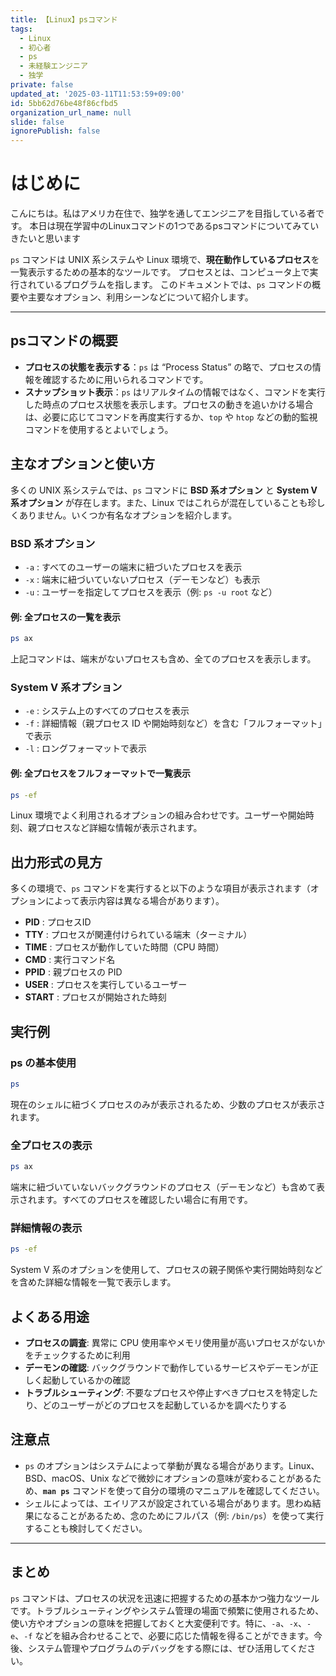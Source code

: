 ```yaml
---
title: 【Linux】psコマンド
tags:
  - Linux
  - 初心者
  - ps
  - 未経験エンジニア
  - 独学
private: false
updated_at: '2025-03-11T11:53:59+09:00'
id: 5bb62d76be48f86cfbd5
organization_url_name: null
slide: false
ignorePublish: false
---
```

# はじめに
こんにちは。私はアメリカ在住で、独学を通してエンジニアを目指している者です。
本日は現在学習中のLinuxコマンドの1つであるpsコマンドについてみていきたいと思います

`ps` コマンドは UNIX 系システムや Linux 環境で、**現在動作しているプロセス**を一覧表示するための基本的なツールです。
プロセスとは、コンピュータ上で実行されているプログラムを指します。
このドキュメントでは、`ps` コマンドの概要や主要なオプション、利用シーンなどについて紹介します。

---

## psコマンドの概要

- **プロセスの状態を表示する**：`ps` は “Process Status” の略で、プロセスの情報を確認するために用いられるコマンドです。
- **スナップショット表示**：`ps` はリアルタイムの情報ではなく、コマンドを実行した時点のプロセス状態を表示します。プロセスの動きを追いかける場合は、必要に応じてコマンドを再度実行するか、`top` や `htop` などの動的監視コマンドを使用するとよいでしょう。

## 主なオプションと使い方

多くの UNIX 系システムでは、`ps` コマンドに **BSD 系オプション** と **System V 系オプション** が存在します。また、Linux ではこれらが混在していることも珍しくありません。いくつか有名なオプションを紹介します。

### BSD 系オプション

- `-a` : すべてのユーザーの端末に紐づいたプロセスを表示
- `-x` : 端末に紐づいていないプロセス（デーモンなど）も表示
- `-u` : ユーザーを指定してプロセスを表示（例: `ps -u root` など）

#### 例: 全プロセスの一覧を表示

```bash
ps ax
```

上記コマンドは、端末がないプロセスも含め、全てのプロセスを表示します。

### System V 系オプション

- `-e` : システム上のすべてのプロセスを表示
- `-f` : 詳細情報（親プロセス ID や開始時刻など）を含む「フルフォーマット」で表示
- `-l` : ロングフォーマットで表示

#### 例: 全プロセスをフルフォーマットで一覧表示

```bash
ps -ef
```

Linux 環境でよく利用されるオプションの組み合わせです。ユーザーや開始時刻、親プロセスなど詳細な情報が表示されます。

## 出力形式の見方

多くの環境で、`ps` コマンドを実行すると以下のような項目が表示されます（オプションによって表示内容は異なる場合があります）。

- **PID** : プロセスID
- **TTY** : プロセスが関連付けられている端末（ターミナル）
- **TIME** : プロセスが動作していた時間（CPU 時間）
- **CMD** : 実行コマンド名
- **PPID** : 親プロセスの PID
- **USER** : プロセスを実行しているユーザー
- **START** : プロセスが開始された時刻

## &#x20;実行例

### ps の基本使用

```bash
ps
```

現在のシェルに紐づくプロセスのみが表示されるため、少数のプロセスが表示されます。

### 全プロセスの表示

```bash
ps ax
```

端末に紐づいていないバックグラウンドのプロセス（デーモンなど）も含めて表示されます。すべてのプロセスを確認したい場合に有用です。

### 詳細情報の表示

```bash
ps -ef
```

System V 系のオプションを使用して、プロセスの親子関係や実行開始時刻などを含めた詳細な情報を一覧で表示します。

## よくある用途

- **プロセスの調査**: 異常に CPU 使用率やメモリ使用量が高いプロセスがないかをチェックするために利用
- **デーモンの確認**: バックグラウンドで動作しているサービスやデーモンが正しく起動しているかの確認
- **トラブルシューティング**: 不要なプロセスや停止すべきプロセスを特定したり、どのユーザーがどのプロセスを起動しているかを調べたりする

## 注意点

- `ps` のオプションはシステムによって挙動が異なる場合があります。Linux、BSD、macOS、Unix などで微妙にオプションの意味が変わることがあるため、**`man ps`** コマンドを使って自分の環境のマニュアルを確認してください。
- シェルによっては、エイリアスが設定されている場合があります。思わぬ結果になることがあるため、念のためにフルパス（例: `/bin/ps`）を使って実行することも検討してください。

---

## まとめ

`ps` コマンドは、プロセスの状況を迅速に把握するための基本かつ強力なツールです。トラブルシューティングやシステム管理の場面で頻繁に使用されるため、使い方やオプションの意味を把握しておくと大変便利です。特に、`-a`、`-x`、`-e`、`-f` などを組み合わせることで、必要に応じた情報を得ることができます。今後、システム管理やプログラムのデバッグをする際には、ぜひ活用してください。

